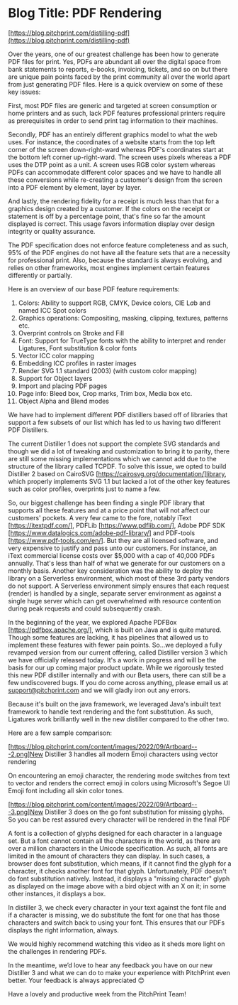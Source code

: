 # **Blog Title**: PDF Rendering

[https://blog.pitchprint.com/distilling-pdf](https://blog.pitchprint.com/distilling-pdf)

Over the years, one of our greatest challenge has been how to generate PDF files for print. Yes, PDFs are abundant all over the digital
space from bank statements to reports, e-books, invoicing, tickets, and so on but there are unique pain points faced by the print community
all over the world apart from just generating PDF files. Here is a quick overview on some of these key issues:

First, most PDF files are generic and targeted at screen consumption or home printers and as such, lack PDF features professional printers
require as prerequisites in order to send print tag information to their machines.

Secondly, PDF has an entirely different graphics model to what the web uses. For instance, the coordinates of a website starts from the top
left corner of the screen down-right-ward whereas PDF's coordinates start at the bottom left corner up-right-ward. The screen uses pixels
whereas a PDF uses the DTP point as a unit. A screen uses RGB color system whereas PDFs can accommodate different color spaces and we have
to handle all these conversions while re-creating a customer's design from the screen into a PDF element by element, layer by layer.

And lastly, the rendering fidelity for a receipt is much less than that for a graphics design created by a customer. If the colors on the
receipt or statement is off by a percentage point, that's fine so far the amount displayed is correct. This usage favors information display
over design integrity or quality assurance.

The PDF specification does not enforce feature completeness and as such, 95% of the PDF engines do not have all the feature sets that are a
necessity for professional print. Also, because the standard is always evolving, and relies on other frameworks, most engines implement
certain features differently or partially.

Here is an overview of our base PDF feature requirements:

 1.  Colors: Ability to support RGB, CMYK, Device colors, CIE L*a*b and named ICC Spot colors
 2.  Graphics operations: Compositing, masking, clipping, textures, patterns etc.
 3.  Overprint controls on Stroke and Fill
 4.  Font: Support for TrueType fonts with the ability to interpret and render Ligatures, Font substitution & color fonts
 5.  Vector ICC color mapping
 6.  Embedding ICC profiles in raster images
 7.  Render SVG 1.1 standard (2003) (with custom color mapping)
 8.  Support for Object layers
 9.  Import and placing PDF pages
 10. Page info: Bleed box, Crop marks, Trim box, Media box etc.
 11. Object Alpha and Blend modes

We have had to implement different PDF distillers based off of libraries that support a few subsets of our list which has led to us having
two different PDF Distillers.

The current Distiller 1 does not support the complete SVG standards and though we did a lot of tweaking and customization to bring it to
parity, there are still some missing implementations which we cannot add due to the structure of the library called TCPDF. To solve this
issue, we opted to build Distiller 2 based on CairoSVG [https://cairosvg.org/documentation/]library, which properly implements SVG 1.1 but
lacked a lot of the other key features such as color profiles, overprints just to name a few.

So, our biggest challenge has been finding a single PDF library that supports all these features and at a price point that will not affect
our customers' pockets.
A very few came to the fore, notably iText [https://itextpdf.com/], PDFLib [https://www.pdflib.com/], Adobe PDF SDK
[https://www.datalogics.com/adobe-pdf-library/] and PDF-tools [https://www.pdf-tools.com/en/]. But they are all licensed software, and very
expensive to justify and pass unto our customers. For instance, an iText commercial license costs over $5,000 with a cap of 40,000 PDFs
annually. That's less than half of what we generate for our customers on a monthly basis. Another key consideration was the ability to
deploy the library on a Serverless environment, which most of these 3rd party vendors do not support. A Serverless environment simply
ensures that each request (render) is handled by a single, separate server environment as against a single huge server which can get
overwhelmed with resource contention during peak requests and could subsequently crash.

In the beginning of the year, we explored Apache PDFBox [https://pdfbox.apache.org/], which is built on Java and is quite matured. Though
some features are lacking, it has pipelines that allowed us to implement these features with fewer pain points. So...we deployed a fully
revamped version from our current offering, called Distiller version 3 which we have officially released today. It's a work in progress and
will be the basis for our up coming major product update. While we rigorously tested this new PDF distiller internally and with our Beta
users, there can still be a few undiscovered bugs. If you do come across anything, please email us at support@pitchprint.com and we will
gladly iron out any errors.

Because it's built on the java framework, we leveraged Java's inbuilt text framework to handle text rendering and the font substitution. As
such, Ligatures work brilliantly well in the new distiller compared to the other two.

Here are a few sample comparison:

[https://blog.pitchprint.com/content/images/2022/09/Artboard---2.png]New Distiller 3 handles all modern Emoji characters using vector
rendering

On encountering an emoji character, the rendering mode switches from text to vector and renders the correct emoji in colors using
Microsoft's Segoe UI Emoji font including all skin color tones.



[https://blog.pitchprint.com/content/images/2022/09/Artboard---3.png]New Distiller 3 does on the go font substitution for missing glyphs. So
you can be rest assured every character will be rendered in the final PDF

A font is a collection of glyphs designed for each character in a language set. But a font cannot contain all the characters in the world,
as there are over a million characters in the Unicode specification. As such, all fonts are limited in the amount of characters they can
display. In such cases, a browser does font substitution, which means, if it cannot find the glyph for a character, it checks another font
for that glyph. Unfortunately, PDF doesn't do font substitution natively. Instead, it displays a "missing character" glyph as displayed on
the image above with a bird object with an X on it; in some other instances, it displays a box.

In distiller 3, we check every character in your text against the font file and if a character is missing, we do substitute the font for one
that has those characters and switch back to using your font. This ensures that our PDFs displays the right information, always.



We would highly recommend watching this video as it sheds more light on the challenges in rendering PDFs.



In the meantime, we’d love to hear any feedback you have on our new Distiller 3 and what we can do to make your experience with PitchPrint
even better. Your feedback is always appreciated 😊

Have a lovely and productive week from the PitchPrint Team!

